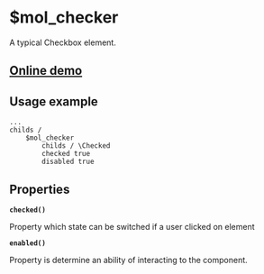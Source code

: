 # $mol_checker

A typical Checkbox element.

## [Online demo](http://eigenmethod.github.io/mol/#demo=mol_checker_demo)

## Usage example
```
...
childs /	
	$mol_checker
		childs / \Checked
		checked true
		disabled true
```
## Properties

**`checked()`**

Property which state can be switched if a user clicked on element  

**`enabled()`**

Property is determine an ability of interacting to the component.

